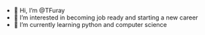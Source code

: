 - 👋 Hi, I’m @TFuray
- 👀 I’m interested in becoming job ready and starting a new career
- 🌱 I’m currently learning python and computer science

<!---
TFuray/TFuray is a ✨ special ✨ repository because its `README.md` (this file) appears on your GitHub profile.
You can click the Preview link to take a look at your changes.
--->
